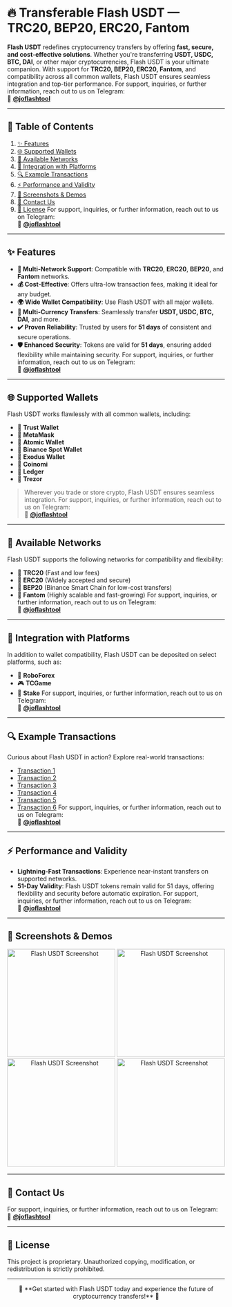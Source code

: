 # 🔥 **Transferable Flash USDT** — TRC20, BEP20, ERC20, Fantom

**Flash USDT** redefines cryptocurrency transfers by offering **fast, secure, and cost-effective solutions**. Whether you're transferring **USDT, USDC, BTC, DAI**, or other major cryptocurrencies, Flash USDT is your ultimate companion. With support for **TRC20, BEP20, ERC20, Fantom**, and compatibility across all common wallets, Flash USDT ensures seamless integration and top-tier performance.
For support, inquiries, or further information, reach out to us on Telegram:  
📩 **[@joflashtool](https://t.me/joflashtool)**

---

## 📜 **Table of Contents**
1. [✨ Features](#-features)
2. [🌐 Supported Wallets](#-supported-wallets)
3. [🔗 Available Networks](#-available-networks)
4. [🚀 Integration with Platforms](#-integration-with-platforms)
5. [🔍 Example Transactions](#-example-transactions)
6. [⚡ Performance and Validity](#-performance-and-validity)
7. [📸 Screenshots & Demos](#-screenshots--demos)
8. [💬 Contact Us](#-contact-us)
9. [📜 License](#-license)
For support, inquiries, or further information, reach out to us on Telegram:  
📩 **[@joflashtool](https://t.me/joflashtool)**

---

## ✨ **Features**

- **🚀 Multi-Network Support**: Compatible with **TRC20**, **ERC20**, **BEP20**, and **Fantom** networks.
- **💰 Cost-Effective**: Offers ultra-low transaction fees, making it ideal for any budget.
- **🌍 Wide Wallet Compatibility**: Use Flash USDT with all major wallets.
- **🔄 Multi-Currency Transfers**: Seamlessly transfer **USDT, USDC, BTC, DAI**, and more.
- **✔️ Proven Reliability**: Trusted by users for **51 days** of consistent and secure operations.
- **🛡️ Enhanced Security**: Tokens are valid for **51 days**, ensuring added flexibility while maintaining security.
For support, inquiries, or further information, reach out to us on Telegram:  
📩 **[@joflashtool](https://t.me/joflashtool)**

---

## 🌐 **Supported Wallets**

Flash USDT works flawlessly with all common wallets, including:
- 🔹 **Trust Wallet**
- 🔹 **MetaMask**
- 🔹 **Atomic Wallet**
- 🔹 **Binance Spot Wallet**
- 🔹 **Exodus Wallet**
- 🔹 **Coinomi**
- 🔹 **Ledger**
- 🔹 **Trezor**

> Wherever you trade or store crypto, Flash USDT ensures seamless integration.
For support, inquiries, or further information, reach out to us on Telegram:  
📩 **[@joflashtool](https://t.me/joflashtool)**

---

## 🔗 **Available Networks**

Flash USDT supports the following networks for compatibility and flexibility:
- 🔗 **TRC20** (Fast and low fees)
- 🔗 **ERC20** (Widely accepted and secure)
- 🔗 **BEP20** (Binance Smart Chain for low-cost transfers)
- 🔗 **Fantom** (Highly scalable and fast-growing)
For support, inquiries, or further information, reach out to us on Telegram:  
📩 **[@joflashtool](https://t.me/joflashtool)**

---

## 🚀 **Integration with Platforms**

In addition to wallet compatibility, Flash USDT can be deposited on select platforms, such as:
- 💼 **RoboForex**
- 🎮 **TCGame**
- 🎰 **Stake**
For support, inquiries, or further information, reach out to us on Telegram:  
📩 **[@joflashtool](https://t.me/joflashtool)**

---

## 🔍 **Example Transactions**

Curious about Flash USDT in action? Explore real-world transactions:  
- [Transaction 1](https://tronscan.org/#/transaction/36ae47718d02bd52fd964b4ca1d34a07aaf99fbf85a8d8ef761164e8fd7e6df9)  
- [Transaction 2](https://tronscan.org/#/transaction/f6b8603764fd095f2f3b3f810508a33256e4a85c75f81a9def8625223c9a2de5)  
- [Transaction 3](https://tronscan.org/#/transaction/9a5daef95d0ef77417afff2f36226f1e34b90ef98747533a1d7c3455f7332f9c)  
- [Transaction 4](https://tronscan.org/#/transaction/45ee6efee3d056d01b72f17d940d6ff0c3f421e89accf2e6a2e7cecab570d71b)  
- [Transaction 5](https://tronscan.org/#/transaction/e0ca53a385041b7284bed27bfc5821d7d3d545fea0b121b5e5a596c6cd13acc5)  
- [Transaction 6](https://tronscan.org/#/transaction/4eb559e1dce2a9ec6fd67cebd7db8dca07d429a3287912f09258040ac14388a7)
For support, inquiries, or further information, reach out to us on Telegram:  
📩 **[@joflashtool](https://t.me/joflashtool)**

---

## ⚡ **Performance and Validity**

- **Lightning-Fast Transactions**: Experience near-instant transfers on supported networks.
- **51-Day Validity**: Flash USDT tokens remain valid for 51 days, offering flexibility and security before automatic expiration.
For support, inquiries, or further information, reach out to us on Telegram:  
📩 **[@joflashtool](https://t.me/joflashtool)**

---

## 📸 **Screenshots & Demos**

<p align="center">
  <img width="250" src="https://i.ibb.co/6RTkQMT/Screenshot-2024-10-20-12-33-54-431-com-wallet-crypto-trustapp.jpg" alt="Flash USDT Screenshot">
  <img width="250" src="https://i.ibb.co/8PNJ6jQ/Screenshot-2024-10-20-12-35-19-677-com-wallet-crypto-trustapp.jpg" alt="Flash USDT Screenshot">
  <img width="250" src="https://i.ibb.co/KrtJyRX/Screenshot-2024-10-20-12-34-34-327-com-wallet-crypto-trustapp.jpg" alt="Flash USDT Screenshot">
  <img width="250" src="https://i.ibb.co/R4GNnhj/Screenshot-2024-10-20-12-34-13-931-com-wallet-crypto-trustapp.jpg" alt="Flash USDT Screenshot">
</p>

---

## 💬 **Contact Us**

For support, inquiries, or further information, reach out to us on Telegram:  
📩 **[@joflashtool](https://t.me/joflashtool)**

---

## 📜 **License**

This project is proprietary. Unauthorized copying, modification, or redistribution is strictly prohibited.

---

<p align="center">
  🚀 **Get started with Flash USDT today and experience the future of cryptocurrency transfers!** 🚀
</p>
